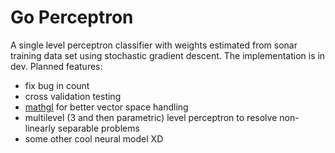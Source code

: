 # Go Perceptron

A single level perceptron classifier with weights estimated from sonar training data set using stochastic gradient descent.
The implementation is in dev. Planned features:

- fix bug in count
- cross validation testing
- [mathgl](https://github.com/go-gl/mathgl.git) for better vector space handling
- multilevel (3 and then parametric) level perceptron to resolve non-linearly separable problems
- some other cool neural model XD
